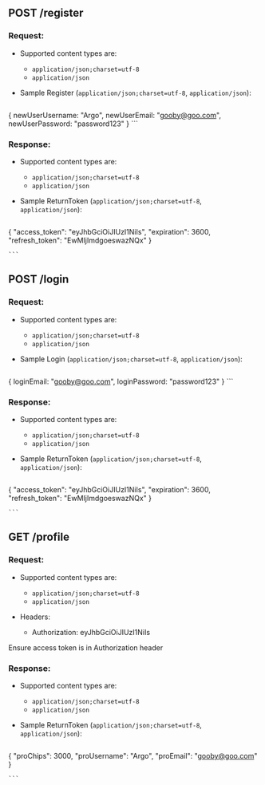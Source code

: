 
## POST /register

### Request:

- Supported content types are:

    - `application/json;charset=utf-8`
    - `application/json`

- Sample Register (`application/json;charset=utf-8`, `application/json`):

    ```javascript
{
      newUserUsername: "Argo",
      newUserEmail: "gooby@goo.com",
      newUserPassword: "password123"
}
    ```

### Response:

- Supported content types are:

    - `application/json;charset=utf-8`
    - `application/json`

- Sample ReturnToken (`application/json;charset=utf-8`, `application/json`):

    ```javascript
{
    "access_token": "eyJhbGciOiJIUzI1NiIs",
    "expiration": 3600,
    "refresh_token": "EwMIjImdgoeswazNQx"
}

    ```


## POST /login

### Request:

- Supported content types are:

    - `application/json;charset=utf-8`
    - `application/json`

- Sample Login (`application/json;charset=utf-8`, `application/json`):

    ```javascript
{
      loginEmail: "gooby@goo.com",
      loginPassword: "password123"
}
    ```

### Response:

- Supported content types are:

    - `application/json;charset=utf-8`
    - `application/json`

- Sample ReturnToken (`application/json;charset=utf-8`, `application/json`):

    ```javascript
{
    "access_token": "eyJhbGciOiJIUzI1NiIs",
    "expiration": 3600,
    "refresh_token": "EwMIjImdgoeswazNQx"
}

    ```




## GET /profile

### Request:

- Supported content types are:

    - `application/json;charset=utf-8`
    - `application/json`

- Headers:
    - Authorization: eyJhbGciOiJIUzI1NiIs

Ensure access token is in Authorization header
### Response:

- Supported content types are:

    - `application/json;charset=utf-8`
    - `application/json`

- Sample ReturnToken (`application/json;charset=utf-8`, `application/json`):

    ```javascript
{
    "proChips": 3000,
    "proUsername": "Argo",
    "proEmail": "gooby@goo.com"
}

    ```


